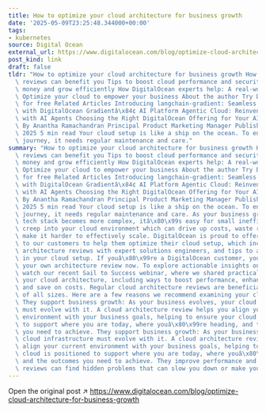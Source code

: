 ```yaml
---
title: How to optimize your cloud architecture for business growth
date: '2025-05-09T23:25:48.344000+00:00'
tags:
- kubernetes
source: Digital Ocean
external_url: https://www.digitalocean.com/blog/optimize-cloud-architecture-for-business-growth
post_kind: link
draft: false
tldr: "How to optimize your cloud architecture for business growth How cloud architecture\
  \ reviews can benefit you Tips to boost cloud performance and security Tips to save\
  \ money and grow efficiently How DigitalOcean experts help: A real-world example\
  \ Optimize your cloud to empower your business About the author Try DigitalOcean\
  \ for free Related Articles Introducing langchain-gradient: Seamless LangChain Integration\
  \ with DigitalOcean Gradientâ\x84¢ AI Platform Agentic Cloud: Reinventing the Cloud\
  \ with AI Agents Choosing the Right DigitalOcean Offering for Your AI/ML Workload\
  \ By Anantha Ramachandran Principal Product Marketing Manager Published: May 9,\
  \ 2025 5 min read Your cloud setup is like a ship on the ocean. To ensure a safe\
  \ journey, it needs regular maintenance and care."
summary: "How to optimize your cloud architecture for business growth How cloud architecture\
  \ reviews can benefit you Tips to boost cloud performance and security Tips to save\
  \ money and grow efficiently How DigitalOcean experts help: A real-world example\
  \ Optimize your cloud to empower your business About the author Try DigitalOcean\
  \ for free Related Articles Introducing langchain-gradient: Seamless LangChain Integration\
  \ with DigitalOcean Gradientâ\x84¢ AI Platform Agentic Cloud: Reinventing the Cloud\
  \ with AI Agents Choosing the Right DigitalOcean Offering for Your AI/ML Workload\
  \ By Anantha Ramachandran Principal Product Marketing Manager Published: May 9,\
  \ 2025 5 min read Your cloud setup is like a ship on the ocean. To ensure a safe\
  \ journey, it needs regular maintenance and care. As your business grows and your\
  \ tech stack becomes more complex, itâ\x80\x99s easy for small inefficiencies to\
  \ creep into your cloud environment which can drive up costs, waste resources, and\
  \ make it harder to effectively scale. DigitalOcean is proud to offer hands-on support\
  \ to our customers to help them optimize their cloud setup, which includes free\
  \ architecture reviews with expert solutions engineers, and tips to avoid inefficiencies\
  \ in your cloud setup. If youâ\x80\x99re a DigitalOcean customer, you can request\
  \ your own architecture review now. To explore actionable insights on your own,\
  \ watch our recent Sail to Success webinar, where we shared practical tips on improving\
  \ your cloud architecture, including ways to boost performance, enhance security,\
  \ and save on costs. Regular cloud architecture reviews are beneficial to businesses\
  \ of all sizes. Here are a few reasons we recommend examining your cloud setup regularly:\
  \ They support business growth: As your business evolves, your cloud infrastructure\
  \ must evolve with it. A cloud architecture review helps you align your current\
  \ environment with your business goals, helping to ensure your cloud is positioned\
  \ to support where you are today, where youâ\x80\x99re heading, and the outcomes\
  \ you need to achieve. They support business growth: As your business evolves, your\
  \ cloud infrastructure must evolve with it. A cloud architecture review helps you\
  \ align your current environment with your business goals, helping to ensure your\
  \ cloud is positioned to support where you are today, where youâ\x80\x99re heading,\
  \ and the outcomes you need to achieve. They improve performance and security: Regular\
  \ reviews can find hidden problems that can slow you down or make you less secure."
---
```

Open the original post ↗ https://www.digitalocean.com/blog/optimize-cloud-architecture-for-business-growth
